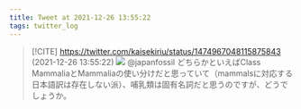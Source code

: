 ```yaml
---
title: Tweet at 2021-12-26 13:55:22
tags: twitter_log
---
```


> [!CITE] https://twitter.com/kaisekiriu/status/1474967048115875843 (2021-12-26 13:55:22)
> ![](https://twitter.com/kaisekiriu/status/1474967048115875843)
> @japanfossil どちらかといえばClass MammaliaとMammaliaの使い分けだと思っていて（mammalsに対応する日本語訳は存在しない派）、哺乳類は固有名詞だと思うのですが、どうでしょうか。
